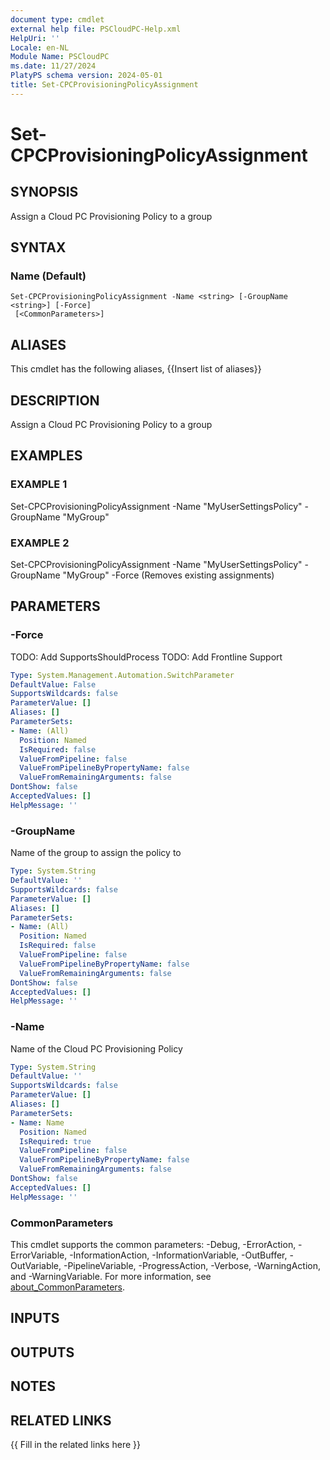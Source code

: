 ```yaml
---
document type: cmdlet
external help file: PSCloudPC-Help.xml
HelpUri: ''
Locale: en-NL
Module Name: PSCloudPC
ms.date: 11/27/2024
PlatyPS schema version: 2024-05-01
title: Set-CPCProvisioningPolicyAssignment
---
```


# Set-CPCProvisioningPolicyAssignment

## SYNOPSIS

Assign a Cloud PC Provisioning Policy to a group

## SYNTAX

### Name (Default)

```
Set-CPCProvisioningPolicyAssignment -Name <string> [-GroupName <string>] [-Force]
 [<CommonParameters>]
```

## ALIASES

This cmdlet has the following aliases,
  {{Insert list of aliases}}

## DESCRIPTION

Assign a Cloud PC Provisioning Policy to a group

## EXAMPLES

### EXAMPLE 1

Set-CPCProvisioningPolicyAssignment -Name "MyUserSettingsPolicy" -GroupName "MyGroup"

### EXAMPLE 2

Set-CPCProvisioningPolicyAssignment -Name "MyUserSettingsPolicy" -GroupName "MyGroup" -Force (Removes existing assignments)

## PARAMETERS

### -Force

TODO: Add SupportsShouldProcess
TODO: Add Frontline Support

```yaml
Type: System.Management.Automation.SwitchParameter
DefaultValue: False
SupportsWildcards: false
ParameterValue: []
Aliases: []
ParameterSets:
- Name: (All)
  Position: Named
  IsRequired: false
  ValueFromPipeline: false
  ValueFromPipelineByPropertyName: false
  ValueFromRemainingArguments: false
DontShow: false
AcceptedValues: []
HelpMessage: ''
```

### -GroupName

Name of the group to assign the policy to

```yaml
Type: System.String
DefaultValue: ''
SupportsWildcards: false
ParameterValue: []
Aliases: []
ParameterSets:
- Name: (All)
  Position: Named
  IsRequired: false
  ValueFromPipeline: false
  ValueFromPipelineByPropertyName: false
  ValueFromRemainingArguments: false
DontShow: false
AcceptedValues: []
HelpMessage: ''
```

### -Name

Name of the Cloud PC Provisioning Policy

```yaml
Type: System.String
DefaultValue: ''
SupportsWildcards: false
ParameterValue: []
Aliases: []
ParameterSets:
- Name: Name
  Position: Named
  IsRequired: true
  ValueFromPipeline: false
  ValueFromPipelineByPropertyName: false
  ValueFromRemainingArguments: false
DontShow: false
AcceptedValues: []
HelpMessage: ''
```

### CommonParameters

This cmdlet supports the common parameters: -Debug, -ErrorAction, -ErrorVariable,
-InformationAction, -InformationVariable, -OutBuffer, -OutVariable, -PipelineVariable,
-ProgressAction, -Verbose, -WarningAction, and -WarningVariable. For more information, see
[about_CommonParameters](https://go.microsoft.com/fwlink/?LinkID=113216).

## INPUTS

## OUTPUTS

## NOTES

## RELATED LINKS

{{ Fill in the related links here }}

